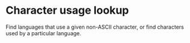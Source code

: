 # Character usage lookup 
Find languages that use a given non-ASCII character, or find characters used by a particular language.
